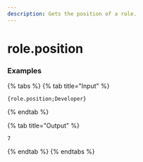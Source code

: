 ```yaml
---
description: Gets the position of a role.
---
```


# role.position <role>

### Examples

{% tabs %}
{% tab title="Input" %}
```text
{role.position;Developer}
```
{% endtab %}

{% tab title="Output" %}
```text
7
```
{% endtab %}
{% endtabs %}